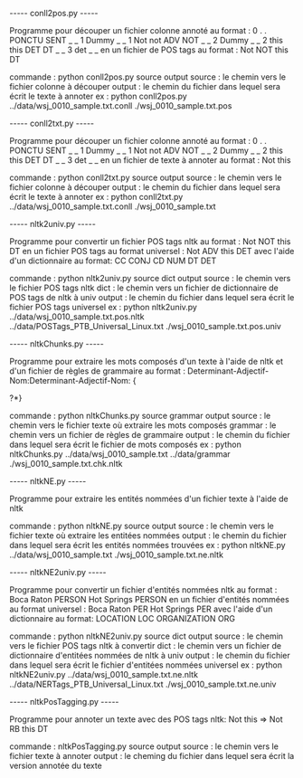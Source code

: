 ----- conll2pos.py -----

Programme pour découper un fichier colonne annoté au format :
	0	.	.	PONCTU	SENT	_	_	1	Dummy	_	_
	1	Not	not	ADV	NOT	_	_	2	Dummy	_	_
	2	this	this	DET	DT	_	_	3	det	_	_
en un fichier de POS tags au format :
	Not	NOT
	this	DT

commande : 
	python conll2pos.py source output
source : le chemin vers le fichier colonne à découper
output : le chemin du fichier dans lequel sera écrit le texte à annoter
ex : python conll2pos.py ../data/wsj_0010_sample.txt.conll ./wsj_0010_sample.txt.pos

----- conll2txt.py -----

Programme pour découper un fichier colonne annoté au format :
	0	.	.	PONCTU	SENT	_	_	1	Dummy	_	_
	1	Not	not	ADV	NOT	_	_	2	Dummy	_	_
	2	this	this	DET	DT	_	_	3	det	_	_
en un fichier de texte à annoter au format :
	Not this
	
commande : 
	python conll2txt.py source output
source : le chemin vers le fichier colonne à découper
output : le chemin du fichier dans lequel sera écrit le texte à annoter
ex : python conll2txt.py ../data/wsj_0010_sample.txt.conll ./wsj_0010_sample.txt

----- nltk2univ.py -----

Programme pour convertir un fichier POS tags nltk au format :
	Not	NOT
	this	DT
en un fichier POS tags au format universel :
	Not	ADV
	this	DET
avec l'aide d'un dictionnaire au format:
	CC  CONJ
	CD  NUM
	DT  DET

commande : 
	python nltk2univ.py source dict output
source : le chemin vers le fichier POS tags nltk
dict : le chemin vers un fichier de dictionnaire de POS tags de nltk à univ
output : le chemin du fichier dans lequel sera écrit le fichier POS tags universel
ex : python nltk2univ.py ../data/wsj_0010_sample.txt.pos.nltk ../data/POSTags_PTB_Universal_Linux.txt ./wsj_0010_sample.txt.pos.univ

----- nltkChunks.py -----

Programme pour extraire les mots composés d'un texte à l'aide de nltk
et d'un fichier de règles de grammaire au format :
	Determinant-Adjectif-Nom:Determinant-Adjectif-Nom: {<DT>?<JJ>*<NN>}

commande : 
	python nltkChunks.py source grammar output
source : le chemin vers le fichier texte où extraire les mots composés
grammar : le chemin vers un fichier de règles de grammaire
output : le chemin du fichier dans lequel sera écrit le fichier de mots composés
ex : python nltkChunks.py ../data/wsj_0010_sample.txt ../data/grammar ./wsj_0010_sample.txt.chk.nltk

----- nltkNE.py -----

Programme pour extraire les entités nommées d'un fichier texte à l'aide de nltk

commande : 
	python nltkNE.py source output
source : le chemin vers le fichier texte où extraire les entitées nommées
output : le chemin du fichier dans lequel sera écrit les entités nommées trouvées
ex : python nltkNE.py ../data/wsj_0010_sample.txt ./wsj_0010_sample.txt.ne.nltk

----- nltkNE2univ.py -----

Programme pour convertir un fichier d'entités nommées nltk au format :
	Boca Raton	PERSON
	Hot Springs	PERSON
en un fichier d'entités nommées au format universel :
	Boca Raton	PER
	Hot Springs	PER
avec l'aide d'un dictionnaire au format:
	LOCATION   LOC
	ORGANIZATION   ORG

commande : 
	python nltkNE2univ.py source dict output
source : le chemin vers le fichier POS tags nltk à convertir
dict : le chemin vers un fichier de dictionnaire d'entitées nommées de nltk à univ
output : le chemin du fichier dans lequel sera écrit le fichier d'entitées nommées universel
ex : python nltkNE2univ.py ../data/wsj_0010_sample.txt.ne.nltk ../data/NERTags_PTB_Universal_Linux.txt ./wsj_0010_sample.txt.ne.univ

----- nltkPosTagging.py -----

Programme pour annoter un texte avec des POS tags nltk:
	Not this
	=>
	Not	RB
	this	DT

commande : 
	nltkPosTagging.py source output
source : le chemin vers le fichier texte à annoter
output : le cheming du fichier dans lequel sera écrit la version annotée du texte